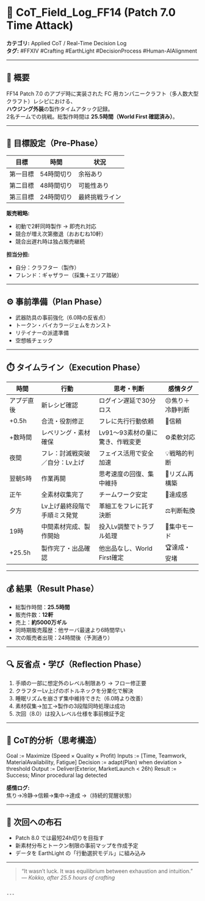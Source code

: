 # 🧠 CoT_Field_Log_FF14 (Patch 7.0 Time Attack)

**カテゴリ:** Applied CoT / Real-Time Decision Log  
**タグ:** #FFXIV #Crafting #EarthLight #DecisionProcess #Human-AIAlignment  

---

## 🏁 概要
FF14 Patch 7.0 のアプデ時に実装された FC 用カンパニークラフト（多人数大型クラフト）レシピにおける、  
**ハウジング外装**の製作タイムアタック記録。  
2名チームでの挑戦。総製作時間は **25.5時間（World First 確認済み）**。

---

## 🎯 目標設定（Pre-Phase）

| 目標 | 時間 | 状況 |
|------|------|------|
| 第一目標 | 54時間切り | 余裕あり |
| 第二目標 | 48時間切り | 可能性あり |
| 第三目標 | 24時間切り | 最終挑戦ライン |

**販売戦略:**  
- 初動で2軒同時製作 → 即売れ対応  
- 競合が増え次第撤退（おおむね10軒）  
- 競合出遅れ時は独占販売継続  

**担当分担:**  
- 自分：クラフター（製作）  
- フレンド：ギャザラー（採集＋エリア踏破）

---

## ⚙️ 事前準備（Plan Phase）

- 武器防具の事前強化（6.0時の反省点）  
- トークン・バイカラージェムをカンスト  
- リテイナーの派遣準備  
- 空想帳チェック  

---

## ⏱️ タイムライン（Execution Phase）

| 時間 | 行動 | 思考・判断 | 感情タグ |
|------|------|-------------|-----------|
| アプデ直後 | 新レシピ確認 | ログイン遅延で30分ロス | 😣焦り＋冷静判断 |
| +0.5h | 合流・役割修正 | フレに先行行動依頼 | 🤝信頼 |
| +数時間 | レベリング・素材確保 | Lv91〜93素材の量に驚き、作戦変更 | ⚙️柔軟対応 |
| 夜間 | フレ：討滅戦突破／自分：Lv上げ | フェイス活用で安全加速 | 💡戦略的判断 |
| 翌朝5時 | 作業再開 | 思考速度の回復、集中維持 | 🌅リズム再構築 |
| 正午 | 全素材収集完了 | チームワーク安定 | 💪達成感 |
| 夕方 | Lv上げ最終段階で手順ミス発覚 | 革細工をフレに託す決断 | ⚖️判断転換 |
| 19時 | 中間素材完成、製作開始 | 投入Lv調整でトラブル処理 | 🚀集中モード |
| +25.5h | 製作完了・出品確認 | 他出品なし、World First確定 | 🏆達成・安堵 |

---

## 💰 結果（Result Phase）

- 総製作時間：**25.5時間**  
- 販売件数：**12軒**  
- 売上：**約5000万ギル**  
- 同時期販売履歴：他サーバ最速より6時間早い  
- 次の販売者出現：24時間後（予測通り）

---

## 🔍 反省点・学び（Reflection Phase）

1. 手順の一部に想定外のレベル制限あり → フロー修正要  
2. クラフターLv上げのボトルネックを分業化で解決  
3. 睡眠リズムを崩さず集中維持できた（6.0時より改善）  
4. 素材収集→加工→製作の3段階同時処理は成功  
5. 次回（8.0）は投入レベル仕様を事前検証予定  

---

## 🧩 CoT的分析（思考構造）

Goal := Maximize (Speed × Quality × Profit)
Inputs := [Time, Teamwork, MaterialAvailability, Fatigue]
Decision := adapt(Plan) when deviation > threshold
Output := Deliver(Exterior, MarketLaunch < 26h)
Result := Success; Minor procedural lag detected


**感情ログ:**  
焦り→冷静→信頼→集中→達成 →（持続的覚醒状態）

---

## 🌌 次回への布石
- Patch 8.0 では最短24h切りを目指す  
- 新素材分布とトークン制限の事前マップを作成予定  
- データを EarthLight の「行動選択モデル」に組み込み  

---

> “It wasn’t luck. It was equilibrium between exhaustion and intuition.”  
> — *Kokko, after 25.5 hours of crafting*
```

---

